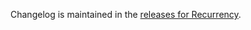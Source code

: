Changelog is maintained in the [releases for Recurrency](https://github.com/rustadot/recurrency/releases).
